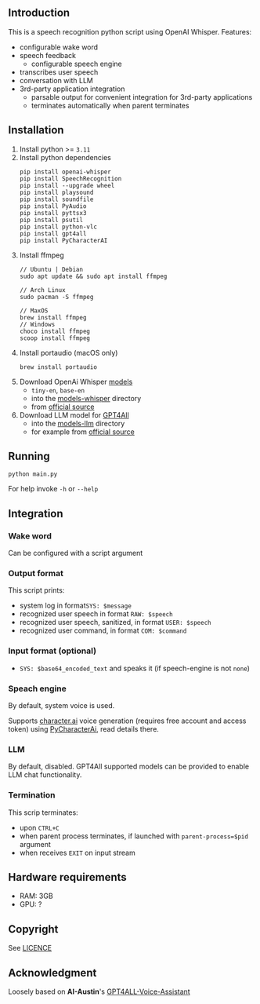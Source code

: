 

## Introduction
This is a speech recognition python script using OpenAI Whisper. Features:
- configurable wake word
- speech feedback
    - configurable speech engine
- transcribes user speech
- conversation with LLM
- 3rd-party application integration
   - parsable output for convenient integration for 3rd-party applications
   - terminates automatically when parent terminates

## Installation

1. Install python >= `3.11`
2. Install python dependencies
    ```
    pip install openai-whisper
    pip install SpeechRecognition
    pip install --upgrade wheel
    pip install playsound
    pip install soundfile
    pip install PyAudio
    pip install pyttsx3
    pip install psutil
    pip install python-vlc
    pip install gpt4all
    pip install PyCharacterAI
    ```
3. Install ffmpeg
    ```
    // Ubuntu | Debian
    sudo apt update && sudo apt install ffmpeg
    
    // Arch Linux
    sudo pacman -S ffmpeg
    
    // MaxOS
    brew install ffmpeg
    // Windows
    choco install ffmpeg
    scoop install ffmpeg
    ```
4. Install portaudio (macOS only)
    ```
    brew install portaudio
    ```
5. Download OpenAi Whisper [models](https://github.com/openai/whisper#available-models-and-languages)
   - `tiny-en`, `base-en`
   - into the [models-whisper](models-whisper) directory
   - from [official source](https://github.com/openai/whisper/blob/f296bcd3fac41525f1c5ab467062776f8e13e4d0/whisper/__init__.py)
6. Download LLM model for [GPT4All](https://gpt4all.io/index.html)
   - into the [models-llm](models-llm) directory
   - for example from [official source](https://gpt4all.io/models/models.json)

## Running

```python main.py```

For help invoke `-h` or `--help`

## Integration

### Wake word
Can be configured with a script argument

### Output format
This script prints:
- system log in format`SYS: $message`
- recognized user speech in format `RAW: $speech`
- recognized user speech, sanitized, in format `USER: $speech`
- recognized user command, in format `COM: $command`

### Input format (optional)
- `SYS: $base64_encoded_text` and speaks it (if speech-engine is not `none`)

### Speach engine
By default, system voice is used.

Supports [character.ai](https://beta.character.ai) voice generation (requires free account and access token)
using [PyCharacterAi](https://pypi.org/project/PyCharacterAI/), read details there.

### LLM
By default, disabled. GPT4All supported models can be provided to enable LLM chat functionality.

### Termination
This scrip terminates:
- upon `CTRL+C`
- when parent process terminates, if launched with `parent-process=$pid` argument
- when receives `EXIT` on input stream

## Hardware requirements
- RAM: 3GB
- GPU: ?

## Copyright
See [LICENCE](LICENCE)

## Acknowledgment
Loosely based on **AI-Austin**'s [GPT4ALL-Voice-Assistant](https://github.com/Ai-Austin/GPT4ALL-Voice-Assistant)